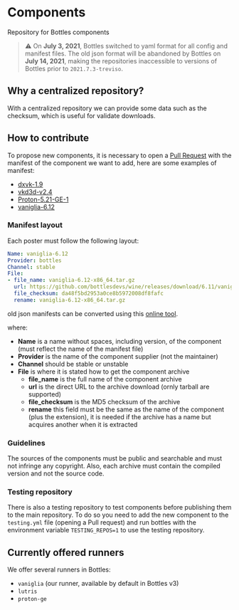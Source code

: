 # Components
Repository for Bottles components

> ⚠️ On **July 3, 2021**, Bottles switched to yaml format for all config and manifest files. The old json format will be abandoned by Bottles on **July 14, 2021**, making the repositories inaccessible to versions of Bottles prior to `2021.7.3-treviso`.

## Why a centralized repository?
With a centralized repository we can provide some data such as the checksum, which is useful for validate downloads.

## How to contribute
To propose new components, it is necessary to open a [Pull Request](https://github.com/bottlesdevs/components/pulls) with the manifest of the component we want to add, here are some examples of manifest:
- [dxvk-1.9](https://github.com/bottlesdevs/components/blob/main/dxvk/dxvk-1.9.yml)
- [vkd3d-v2.4](https://github.com/bottlesdevs/components/blob/main/vkd3d/vkd3d-v2.4.yml)
- [Proton-5.21-GE-1](https://github.com/bottlesdevs/components/blob/main/runners/proton/Proton-5.21-GE-1.yml)
- [vaniglia-6.12](https://github.com/bottlesdevs/components/blob/main/runners/wine/vaniglia-6.12.yml)

### Manifest layout
Each poster must follow the following layout:
```yaml
Name: vaniglia-6.12
Provider: bottles
Channel: stable
File:
- file_name: vaniglia-6.12-x86_64.tar.gz
  url: https://github.com/bottlesdevs/wine/releases/download/6.11/vaniglia-6.12-x86_64.tar.gz
  file_checksum: da48f5bd2953a0ce8b5972008df8fafc
  rename: vaniglia-6.12-x86_64.tar.gz
```
old json manifests can be converted using this [online tool](https://www.json2yaml.com).

where:
- **Name** is a name without spaces, including version, of the component (must reflect the name of the manifest file)
- **Provider** is the name of the component supplier (not the maintainer)
- **Channel** should be stable or unstable
- **File** is where it is stated how to get the component archive
  - **file_name** is the full name of the component archive
  - **url** is the direct URL to the archive download (ornly tarball are supported)
  - **file_checksum** is the MD5 checksum of the archive
  - **rename** this field must be the same as the name of the component (plus the extension), it is needed if the archive has a name but acquires another when it is extracted

### Guidelines
The sources of the components must be public and searchable and must not infringe any copyright. Also, each archive must contain the compiled version and not the source code.

### Testing repository
There is also a testing repository to test components before publishing them to the main repository.
To do so you need to add the new component to the `testing.yml` file (opening a Pull request) and run bottles with the environment variable `TESTING_REPOS=1` to use the testing repository.

## Currently offered runners
We offer several runners in Bottles:
- `vaniglia` (our runner, available by default in Bottles v3)
- `lutris`
- `proton-ge`
